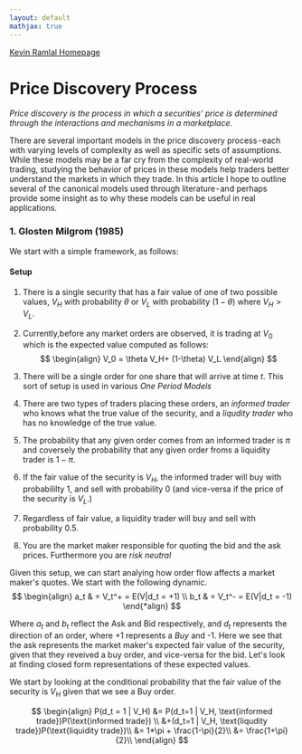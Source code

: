```yaml
---
layout: default
mathjax: true
---
```

[Kevin Ramlal Homepage](https://kevinramlal.github.io)


#  Price Discovery Process 
*Price discovery is the process in which a securities' price is determined through the interactions and mechanisms in a marketplace.* 

There are several important models in the price discovery process - each with varying levels of complexity as well as specific sets of assumptions. While these models may be a far cry from the complexity of real-world trading, studying the behavior of prices in these models help traders better understand the markets in which they trade. In this article I hope to outline several of the canonical models used through literature - and perhaps provide some insight as to why these models can be useful in real applications. 

### 1. Glosten Milgrom (1985)

We start with a simple framework, as follows:

####  Setup 
1. There is a single security that has a fair value of one of two possible values, $V_H$ with probability $\theta$ or $V_L$ with probability $(1-\theta)$ where $V_H > V_L$. 

2. Currently,before any market orders are observed, it is trading at $V_0$ which is the expected value computed as follows:
$$
\begin{align}
V_0 =  \theta V_H+ (1-\theta) V_L
\end{align}
$$

3. There will be a single order for one share that will arrive at time *t*. This sort of setup is used in various *One Period Models*
 
4. There are two types of traders placing these orders, an *informed trader* who knows what the true value of the security, and a *liqudity trader* who has no knowledge of the true value.

5. The probability that any given order comes from an informed trader is $\pi$ and coversely the probability that any given order froms a liquidity trader is $1-\pi$. 

6. If the fair value of the security is $V_H$, the informed trader will buy with probabililty 1, and sell with probability 0 (and vice-versa if the price of the security is $V_L$.)
 
7. Regardless of fair value, a liquidity trader will buy and sell with probability 0.5.

8. You are the market maker responsible for quoting the bid and the ask prices. Furthermore you are *risk neutral*

Given this  setup, we can start analying how order flow affects a market maker's quotes. We start with the following dynamic. 
$$
\begin{align}
a_t & = V_t^+ = E(V|d_t = +1) \\
b_t & = V_t^- = E(V|d_t = -1)
\end{*align}
$$

Where $a_t$ and $b_t$ reflect the Ask and Bid respectively, and $d_t$ represents the direction of an order, where +1 represents a *Buy* and -1. Here we see that the ask represents the market maker's expected fair value of the security, given that they reveived a buy order, and vice-versa for the bid. Let's look at finding closed form representations of these expected values. 

We start by looking at the conditional probability that the fair value of the security is $V_H$ given that we see a Buy order.

$$
\begin{align}
P(d_t = 1 | V_H) &= P(d_t=1 | V_H, \text{informed trade})P(\text{informed trade}) \\
&+(d_t=1 | V_H, \text{liqudity trade})P(\text{liquidity trade})\\
&= 1*\pi + \frac{1-\pi}{2}\\
&= \frac{1+\pi}{2}\\
\end{align}
$$